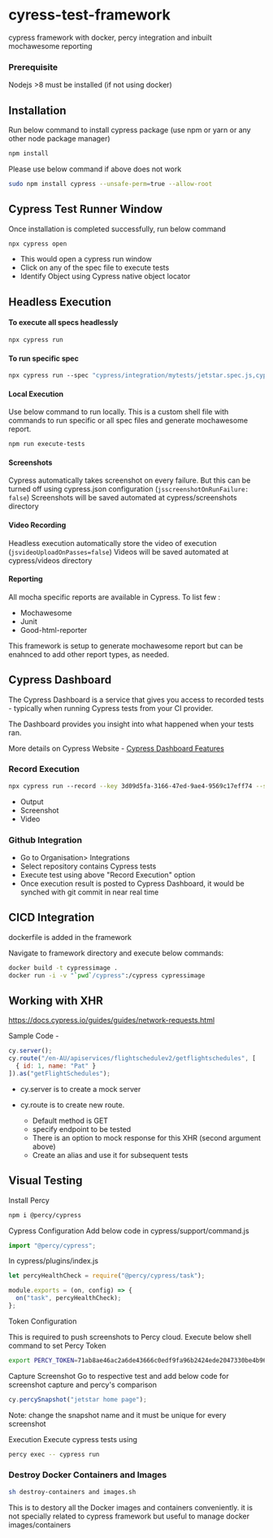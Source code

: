 # cyress-test-framework

cypress framework with docker, percy integration and inbuilt mochawesome reporting

### Prerequisite

Nodejs >8 must be installed (if not using docker)

## Installation

Run below command to install cypress package (use npm or yarn or any other node package manager)

```bash
npm install
```

Please use below command if above does not work

```bash
sudo npm install cypress --unsafe-perm=true --allow-root
```

## Cypress Test Runner Window

Once installation is completed successfully, run below command

```bash
npx cypress open
```

- This would open a cypress run window
- Click on any of the spec file to execute tests
- Identify Object using Cypress native object locator

## Headless Execution

#### To execute all specs headlessly

```bash
npx cypress run
```

#### To run specific spec

```bash
npx cypress run --spec "cypress/integration/mytests/jetstar.spec.js,cypress/integration/examples/location.spec.js"
```

#### Local Execution

Use below command to run locally. This is a custom shell file with commands to run specific or all spec files and generate mochawesome report.

```bash
npm run execute-tests
```

#### Screenshots

Cypress automatically takes screenshot on every failure. But this can be turned off using cypress.json configuration (`jsscreenshotOnRunFailure: false`)
Screenshots will be saved automated at cypress/screenshots directory

#### Video Recording

Headless execution automatically store the video of execution (`jsvideoUploadOnPasses=false`)
Videos will be saved automated at cypress/videos directory

#### Reporting

All mocha specific reports are available in Cypress. To list few :

- Mochawesome
- Junit
- Good-html-reporter

This framework is setup to generate mochawesome report but can be enahnced to add other report types, as needed.

## Cypress Dashboard

The Cypress Dashboard is a service that gives you access to recorded tests - typically when running Cypress tests from your CI provider.

The Dashboard provides you insight into what happened when your tests ran.

More details on Cypress Website - [Cypress Dashboard Features](https://docs.cypress.io/guides/dashboard/introduction.html#Features)

### Record Execution

```bash
npx cypress run --record --key 3d09d5fa-3166-47ed-9ae4-9569c17eff74 --spec "cypress/integration/examples/jetstar.spec.js,cypress/integration/examples/location.spec.js"
```

- Output
- Screenshot
- Video

### Github Integration

- Go to Organisation> Integrations
- Select repository contains Cypress tests
- Execute test using above "Record Execution" option
- Once execution result is posted to Cypress Dashboard, it would be synched with git commit in near real time

## CICD Integration

dockerfile is added in the framework

Navigate to framework directory and execute below commands:

```bash
docker build -t cypressimage .
docker run -i -v "`pwd`/cypress":/cypress cypressimage
```

## Working with XHR

https://docs.cypress.io/guides/guides/network-requests.html

Sample Code -

```js
cy.server();
cy.route("/en-AU/apiservices/flightschedulev2/getflightschedules", [
  { id: 1, name: "Pat" }
]).as("getFlightSchedules");
```

- cy.server is to create a mock server

- cy.route is to create new route.

  - Default method is GET
  - specify endpoint to be tested
  - There is an option to mock response for this XHR (second argument above)
  - Create an alias and use it for subsequent tests

## Visual Testing

Install Percy

```bash
npm i @percy/cypress
```

Cypress Configuration
Add below code in cypress/support/command.js

```js
import "@percy/cypress";
```

In cypress/plugins/index.js

```js
let percyHealthCheck = require("@percy/cypress/task");

module.exports = (on, config) => {
  on("task", percyHealthCheck);
};
```

Token Configuration

This is required to push screenshots to Percy cloud. Execute below shell command to set Percy Token

```bash
export PERCY_TOKEN=71ab8ae46ac2a6de43666c0edf9fa96b2424ede2047330be4b96c8cb042e1f4b
```

Capture Screenshot
Go to respective test and add below code for screenshot capture and percy's comparison

```js
cy.percySnapshot("jetstar home page");
```

Note: change the snapshot name and it must be unique for every screenshot

Execution
Execute cypress tests using

```bash
percy exec -- cypress run
```

### Destroy Docker Containers and Images

```bash
sh destroy-containers and images.sh
```

This is to destory all the Docker images and containers conveniently. it is not specially related to cypress framework but useful to manage docker images/containers
